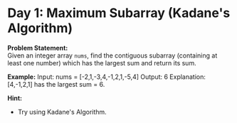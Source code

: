 # Day 1: Maximum Subarray (Kadane's Algorithm)

**Problem Statement:**  
Given an integer array `nums`, find the contiguous subarray (containing at least one number) which has the largest sum and return its sum.

**Example:**
Input: nums = [-2,1,-3,4,-1,2,1,-5,4] Output: 6 Explanation: [4,-1,2,1] has the largest sum = 6.


**Hint:**  
- Try using Kadane's Algorithm.
